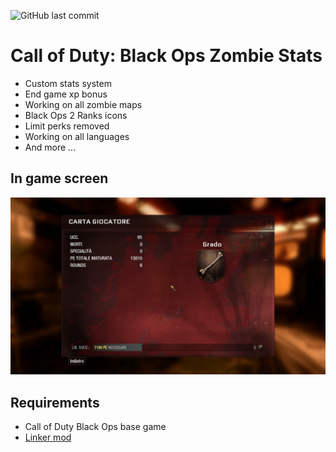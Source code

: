 ![GitHub last commit](https://img.shields.io/github/last-commit/Martos/BO1_zombie_stats)

# Call of Duty: Black Ops Zombie Stats

- Custom stats system
- End game xp bonus
- Working on all zombie maps
- Black Ops 2 Ranks icons
- Limit perks removed
- Working on all languages
- And more ...

## In game screen
![Alt text](/screenshots/shot0001.jpg?raw=true "Optional Title")

## Requirements
* Call of Duty Black Ops base game
* [Linker mod](https://github.com/Nukem9/LinkerMod)
